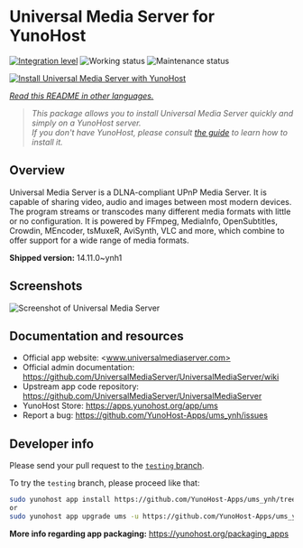 <!--
N.B.: This README was automatically generated by <https://github.com/YunoHost/apps/tree/master/tools/readme_generator>
It shall NOT be edited by hand.
-->

# Universal Media Server for YunoHost

[![Integration level](https://apps.yunohost.org/badge/integration/ums)](https://ci-apps.yunohost.org/ci/apps/ums/)
![Working status](https://apps.yunohost.org/badge/state/ums)
![Maintenance status](https://apps.yunohost.org/badge/maintained/ums)

[![Install Universal Media Server with YunoHost](https://install-app.yunohost.org/install-with-yunohost.svg)](https://install-app.yunohost.org/?app=ums)

*[Read this README in other languages.](./ALL_README.md)*

> *This package allows you to install Universal Media Server quickly and simply on a YunoHost server.*  
> *If you don't have YunoHost, please consult [the guide](https://yunohost.org/install) to learn how to install it.*

## Overview

Universal Media Server is a DLNA-compliant UPnP Media Server. It is capable of sharing video, audio and images between most modern devices.
The program streams or transcodes many different media formats with little or no configuration. It is powered by FFmpeg, MediaInfo, OpenSubtitles, Crowdin, MEncoder, tsMuxeR, AviSynth, VLC and more, which combine to offer support for a wide range of media formats.

**Shipped version:** 14.11.0~ynh1

## Screenshots

![Screenshot of Universal Media Server](./doc/screenshots/screenshot.png)

## Documentation and resources

- Official app website: <www.universalmediaserver.com>
- Official admin documentation: <https://github.com/UniversalMediaServer/UniversalMediaServer/wiki>
- Upstream app code repository: <https://github.com/UniversalMediaServer/UniversalMediaServer>
- YunoHost Store: <https://apps.yunohost.org/app/ums>
- Report a bug: <https://github.com/YunoHost-Apps/ums_ynh/issues>

## Developer info

Please send your pull request to the [`testing` branch](https://github.com/YunoHost-Apps/ums_ynh/tree/testing).

To try the `testing` branch, please proceed like that:

```bash
sudo yunohost app install https://github.com/YunoHost-Apps/ums_ynh/tree/testing --debug
or
sudo yunohost app upgrade ums -u https://github.com/YunoHost-Apps/ums_ynh/tree/testing --debug
```

**More info regarding app packaging:** <https://yunohost.org/packaging_apps>
